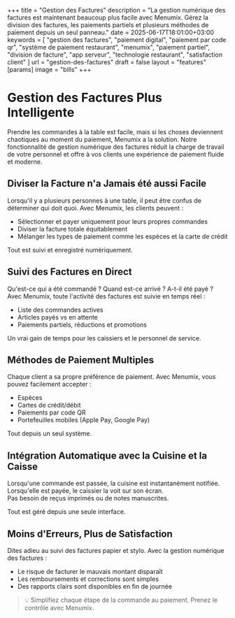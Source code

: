 +++
title = "Gestion des Factures"
description = "La gestion numérique des factures est maintenant beaucoup plus facile avec Menumix. Gérez la division des factures, les paiements partiels et plusieurs méthodes de paiement depuis un seul panneau."
date = 2025-06-17T18:01:00+03:00
keywords = [
  "gestion des factures",
  "paiement digital",
  "paiement par code qr",
  "système de paiement restaurant",
  "menumix",
  "paiement partiel",
  "division de facture",
  "app serveur",
  "technologie restaurant",
  "satisfaction client"
]
url = "gestion-des-factures"
draft = false
layout = "features"
[params]
  image = "bills"
+++

# Gestion des Factures Plus Intelligente

Prendre les commandes à la table est facile, mais si les choses deviennent chaotiques au moment du paiement, Menumix a la solution. Notre fonctionnalité de gestion numérique des factures réduit la charge de travail de votre personnel et offre à vos clients une expérience de paiement fluide et moderne.

## Diviser la Facture n'a Jamais été aussi Facile

Lorsqu'il y a plusieurs personnes à une table, il peut être confus de déterminer qui doit quoi. Avec Menumix, les clients peuvent :
- Sélectionner et payer uniquement pour leurs propres commandes  
- Diviser la facture totale équitablement  
- Mélanger les types de paiement comme les espèces et la carte de crédit  

Tout est suivi et enregistré numériquement.

## Suivi des Factures en Direct

Qu'est-ce qui a été commandé ? Quand est-ce arrivé ? A-t-il été payé ?  
Avec Menumix, toute l'activité des factures est suivie en temps réel :
- Liste des commandes actives  
- Articles payés vs en attente  
- Paiements partiels, réductions et promotions  

Un vrai gain de temps pour les caissiers et le personnel de service.

## Méthodes de Paiement Multiples

Chaque client a sa propre préférence de paiement. Avec Menumix, vous pouvez facilement accepter :
- Espèces  
- Cartes de crédit/débit  
- Paiements par code QR  
- Portefeuilles mobiles (Apple Pay, Google Pay)

Tout depuis un seul système.

## Intégration Automatique avec la Cuisine et la Caisse

Lorsqu'une commande est passée, la cuisine est instantanément notifiée. Lorsqu'elle est payée, le caissier la voit sur son écran.  
Pas besoin de reçus imprimés ou de notes manuscrites.

Tout est géré depuis une seule interface.

## Moins d'Erreurs, Plus de Satisfaction

Dites adieu au suivi des factures papier et stylo. Avec la gestion numérique des factures :
- Le risque de facturer le mauvais montant disparaît  
- Les remboursements et corrections sont simples  
- Des rapports clairs sont disponibles en fin de journée

> 💡 Simplifiez chaque étape de la commande au paiement. Prenez le contrôle avec Menumix.

